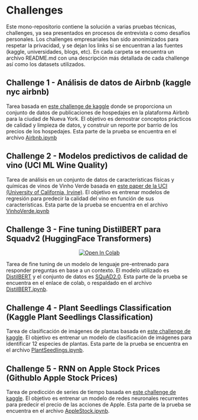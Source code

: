 # Challenges
Este mono-repositorio contiene la solución a varias pruebas técnicas, challenges, ya sea presentados en procesos de entrevista o como desafíos personales. Los challenges empresariales han sido anonimizados para respetar la privacidad, y se dejan los links si se encuentran a las fuentes (kaggle, universidades, blogs, etc). En cada carpeta se encuentra un archivo README.md con una descripción más detallada de cada challenge así como los datasets utilizados.

## Challenge 1 - Análisis de datos de Airbnb (kaggle nyc airbnb)

Tarea basada en [este challenge de kaggle](https://www.kaggle.com/dgomonov/new-york-city-airbnb-open-data) donde se proporciona un conjunto de datos de publicaciones de hospedajes en la plataforma Airbnb para la ciudad de Nueva York. El objetivo es demostrar conceptos prácticos de calidad y limpieza de datos, y construir un reporte por barrio de los precios de los hospedajes. Esta parte de la prueba se encuentra en el archivo [Airbnb.ipynb](./1%20-%20Kaggle%20NYC%20Airbnb/Airbnb.ipynb)

## Challenge 2 - Modelos predictivos de calidad de vino (UCI ML Wine Quality)

Tarea de análisis en un conjunto de datos de características físicas y químicas de vinos de Vinho Verde basada en [este paper de la UCI (University of California, Irvine)](https://archive.ics.uci.edu/ml/datasets/wine+quality). El objetivo es entrenar modelos de regresión para predecir la calidad del vino en función de sus características. Esta parte de la prueba se encuentra en el archivo [VinhoVerde.ipynb](./2%20-%20UCI%20ML%20Wine%20Quality/VinhoVerde.ipynb)

## Challenge 3 - Fine tuning DistilBERT para Squadv2 (HuggingFace Transformers)
<div align="center">
  
[![Open In Colab](https://colab.research.google.com/assets/colab-badge.svg)](https://colab.research.google.com/drive/1Agq5NpK7kY3MnGX08d9IjIu7WNhn2s_Z?usp=sharing)
  
</div>

Tarea de fine tuning de un modelo de lenguaje pre-entrenado para responder preguntas en base a un contexto. El modelo utilizado es [DistilBERT](https://huggingface.co/transformers/model_doc/distilbert.html) y el conjunto de datos es [SQuAD2.0](https://rajpurkar.github.io/SQuAD-explorer/). Esta parte de la prueba se encuentra en el enlace de colab, o respaldado en el archivo [DistilBERT.ipynb](./3%20-%20HuggingFace%20Transformers/DistilBERT.ipynb).

## Challenge 4 - Plant Seedlings Classification (Kaggle Plant Seedlings Classification)
Tarea de clasificación de imágenes de plantas basada en [este challenge de kaggle](https://www.kaggle.com/c/plant-seedlings-classification). El objetivo es entrenar un modelo de clasificación de imágenes para identificar 12 especies de plantas. Esta parte de la prueba se encuentra en el archivo [PlantSeedlings.ipynb](./4%20-%20Kaggle%20Plant%20Seedlings%20Classification/PlantSeedlings.ipynb).

## Challenge 5 - RNN on Apple Stock Prices (GithubIo Apple Stock Prices)
Tarea de predicción de series de tiempo basada en [este challenge de kaggle](https://datafiction.github.io/docs/dl/rnn/RNN_project/). El objetivo es entrenar un modelo de redes neuronales recurrentes para predecir el precio de las acciones de Apple. Esta parte de la prueba se encuentra en el archivo [AppleStock.ipynb](./5%20-%20Kaggle%20Apple%20Stock%20Prices/AppleStock.ipynb).